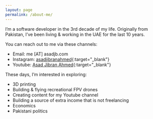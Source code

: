 ```yaml
---
layout: page
permalink: /about-me/
---
```


I’m a software developer in the 3rd decade of my life. Originally from Pakistan, I’ve been living & working in the UAE for the last 10 years.

You can reach out to me via these channels:

- Email: me [AT] asadjb.com
- Instagram: [asadjibranahmed](https://www.instagram.com/asadjibranahmed/){:target="_blank"}
- Youtube: [Asad Jibran Ahmed](https://www.youtube.com/channel/UCjDrDC7bgkydZT3m8TlW1pw){:target="_blank"}

These days, I’m interested in exploring:

- 3D printing
- Building & flying recreational FPV drones
- Creating content for my Youtube channel
- Building a source of extra income that is not freelancing
- Economics
- Pakistani politics